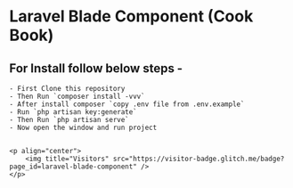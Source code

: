 # Laravel Blade Component (Cook Book)

## For Install follow below steps - 
    - First Clone this repository
    - Then Run `composer install -vvv`
    - After install composer `copy .env file from .env.example`
    - Run `php artisan key:generate`
    - Then Run `php artisan serve`
    - Now open the window and run project
    
    
    <p align="center">
        <img title="Visitors" src="https://visitor-badge.glitch.me/badge?page_id=laravel-blade-component" />
    </p>
    

